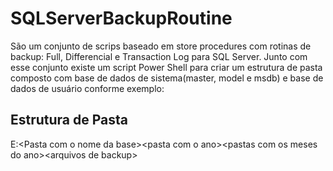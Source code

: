 # SQLServerBackupRoutine
São um conjunto de scrips baseado em store procedures com rotinas de backup: Full, Differencial e Transaction Log para SQL Server. Junto com esse conjunto existe um script Power Shell para criar um estrutura de pasta composto com base de dados de sistema(master, model e msdb) e base de dados de usuário conforme exemplo:

## Estrutura de Pasta                     
E:\<Pasta com o nome da base>\<pasta com o ano>\<pastas com os meses do ano>\<arquivos de backup>                   

                        
  
